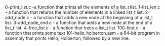 0-print_list.c -a function that prints all the elements of a list_t list.
1-list_len.c - a function that returns the number of elements in a linked list_t list.
2-add_node.c - a function that adds a new node at the beginning of a list_t list.
3-add_node_end.c - a function that adds a new node at the end of a list_t list.
4-free_list.c - a function that frees a list_t list.
100-first.c - a function that prints some text
101-hello_holberton.asm - a 64-bit program in assembly that prints Hello, Holberton, followed by a new line.
